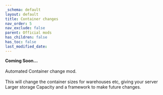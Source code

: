 ```yaml
---
_schema: default
layout: default
title: Container changes
nav_order: 5
nav_exclude: false
parent: Official mods
has_children: false
has_toc: false
last_modified_date:
---
```

**Coming Soon…**<br><br>Automated Container change mod.<br><br>This will change the container sizes for warehouses etc, giving your server Larger storage Capacity and a framework to make future changes.